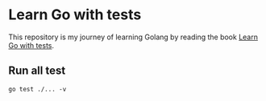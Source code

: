 # Learn Go with tests
This repository is my journey of learning Golang by reading the book [Learn Go with tests](https://quii.gitbook.io/learn-go-with-tests).

## Run all test
```shell
go test ./... -v
```
